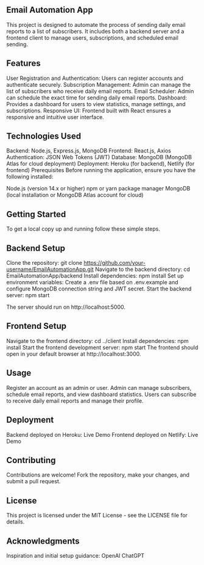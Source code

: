 ## Email Automation App

This project is designed to automate the process of sending daily email reports to a list of subscribers. It includes both a backend server and a frontend client to manage users, subscriptions, and scheduled email sending.

## Features

User Registration and Authentication: Users can register accounts and authenticate securely.
Subscription Management: Admin can manage the list of subscribers who receive daily email reports.
Email Scheduler: Admin can schedule the exact time for sending daily email reports.
Dashboard: Provides a dashboard for users to view statistics, manage settings, and subscriptions.
Responsive UI: Frontend built with React ensures a responsive and intuitive user interface.

## Technologies Used
Backend: Node.js, Express.js, MongoDB
Frontend: React.js, Axios
Authentication: JSON Web Tokens (JWT)
Database: MongoDB (MongoDB Atlas for cloud deployment)
Deployment: Heroku (for backend), Netlify (for frontend)
Prerequisites
Before running the application, ensure you have the following installed:

Node.js (version 14.x or higher)
npm or yarn package manager
MongoDB (local installation or MongoDB Atlas account for cloud)

## Getting Started
To get a local copy up and running follow these simple steps.

## Backend Setup

Clone the repository:
git clone https://github.com/your-username/EmailAutomationApp.git
Navigate to the backend directory:
cd EmailAutomationApp/backend
Install dependencies:
npm install
Set up environment variables:
Create a .env file based on .env.example and configure MongoDB connection string and JWT secret.
Start the backend server:
npm start

The server should run on http://localhost:5000.

## Frontend Setup
Navigate to the frontend directory:
cd ../client
Install dependencies:
npm install
Start the frontend development server:
npm start
The frontend should open in your default browser at http://localhost:3000.

## Usage
Register an account as an admin or user.
Admin can manage subscribers, schedule email reports, and view dashboard statistics.
Users can subscribe to receive daily email reports and manage their profile.

## Deployment
Backend deployed on Heroku: Live Demo
Frontend deployed on Netlify: Live Demo

## Contributing
Contributions are welcome! Fork the repository, make your changes, and submit a pull request.

## License
This project is licensed under the MIT License - see the LICENSE file for details.

## Acknowledgments
Inspiration and initial setup guidance: OpenAI ChatGPT

